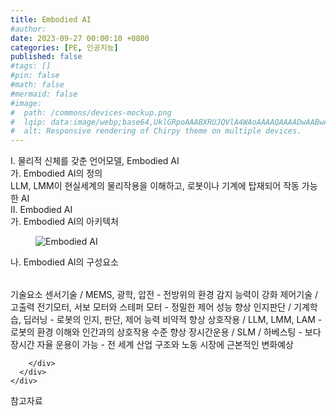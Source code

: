 ```yaml
---
title: Embodied AI
#author: 
date: 2023-09-27 00:00:10 +0800
categories: [PE, 인공지능]
published: false
#tags: []
#pin: false
#math: false
#mermaid: false
#image:
#  path: /commons/devices-mockup.png
#  lqip: data:image/webp;base64,UklGRpoAAABXRUJQVlA4WAoAAAAQAAAADwAABwAAQUxQSDIAAAARL0AmbZurmr57yyIiqE8oiG0bejIYEQTgqiDA9vqnsUSI6H+oAERp2HZ65qP/VIAWAFZQOCBCAAAA8AEAnQEqEAAIAAVAfCWkAALp8sF8rgRgAP7o9FDvMCkMde9PK7euH5M1m6VWoDXf2FkP3BqV0ZYbO6NA/VFIAAAA
#  alt: Responsive rendering of Chirpy theme on multiple devices.
---
```


<div class="post-wrap">
  <div class="para">
    <div class="para-title">
      I. 물리적 신체를 갖춘 언어모델, Embodied AI
    </div>
    <div class="para-cntnt">
      <div class="para">
        <div class="para-title">
          가. Embodied AI의 정의
        </div>
        <div class="para-cntnt">
            LLM, LMM이 현실세계의 물리작용을 이해하고, 로봇이나 기계에 탑재되어 작동 가능한 AI
        </div>
      </div>
    </div>
  </div>
  
  <div class="para">
    <div class="para-title">
      II. Embodied AI
    </div>
    <div class="para-cntnt">
      <div class="para">
        <div class="para-title">
          가. Embodied AI의 아키텍처
        </div>
        <div class="para-cntnt">
          <figure class="post-figure">
            <img src="/assets/img/posts/Embodied-AI.png" alt="Embodied AI">
<!--            <figcaption>Source: Unveiling the Metaverse: Exploring Emerging Trends, Multifaceted Perspectives, and Future Challenges</figcaption>-->
          </figure>
        </div>
      </div>
      <div class="para">
        <div class="para-title">
          나. Embodied AI의 구성요소
        </div>
        <div class="para-cntnt">
          <table class="post-table">
          </table>
          기술요소
  센서기술 / MEMS, 광학, 압전 - 전방위의 환경 감지 능력이 강화
  제어기술 / 고출력 전기모터, 서보 모터와 스테퍼 모터 - 정밀한 제어 성능 향상
  인지판단 / 기계학습, 딥러닝 - 로봇의 인지, 판단, 제어 능력 비약적 향상
  상호작용 / LLM, LMM, LAM - 로봇의 환경 이해와 인간과의 상호작용 수준 향상
  장시간운용 / SLM / 하베스팅 - 보다 장시간 자율 운용이 가능
- 전 세계 산업 구조와 노동 시장에 근본적인 변화예상

        </div>
      </div>
    </div>
  </div>

  <div class="refr-wrap">
    <div class="refr-title">
        참고자료
    </div>
    <ol class="refr-list">
    <!--    <li>(나현식, 최대선) <a target="_blank" href="https://scienceon.kisti.re.kr/commons/util/originalView.do?cn=JAKO202225948430499&oCn=JAKO202225948430499&dbt=JAKO&journal=NJOU00291864">메타버스 보안 위협 요소 및 대응 방안 검토</a></li>-->
    <!--    <li>(M. Uddin, S. Manickam, H. Ullah, M. Obaidat and A. Dandoush) <a target="_blank" href="https://ieeexplore.ieee.org/abstract/document/10138386">Unveiling the Metaverse: Exploring Emerging Trends, Multifaceted Perspectives, and Future Challenges</a></li>-->
    </ol>
  </div>
</div>
